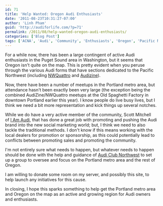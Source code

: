 ```yaml
---
id: 71
title: 'Help Wanted: Oregon Audi Enthusiasts'
date: '2011-08-23T10:31:27-07:00'
author: 'Linh Pham'
guid: 'http://audiforlife.com/?p=71'
permalink: /2011/08/help-wanted-oregon-audi-enthusiasts/
categories: ['Blog Post']
tags: ['ACNA', 'Audi', 'Community', 'Enthusiasts', 'Oregon', 'Pacific Northwest', 'Portland']
---
```


For a while now, there has been a large contingent of active Audi enthusiasts in the Puget Sound area in Washington, but it seems that Oregon isn't quite on the map. This is pretty evident when you peruse through the various Audi forms that have sections dedicated to the Pacific Northwest (including [NWQuattro](http://www.nwquattro.com/forums/index.php?board=6.0) and [Audizine](http://www.audizine.com/forum/forumdisplay.php/18-North-West)).

Now, there have been a number of meetups in the Portland metro area, but attendance hasn't been exactly been very large (the exception being the combined AudiZine/NWQuattro meetups at the Old Spaghetti Factory in downtown Portland earlier this year). I know people do live busy lives, but I think we need a bit more representation and kick things up several notches.

While we do have a very active member of the community, Scott Mitchell of [I Am Audi](http://www.iamaudi.com/), that has done a great job with promoting and pushing the Audi brand into the new social marketing world; but, I think we need to also tackle the traditional methods. I don't know if this means working with the local dealers for promotion or sponsorship, as this could potentially lead to conflicts between promoting sales and promoting the community.

I'm not entirely sure what needs to happen, but whatever needs to happen should be done with the help and guidance of [Audi Club Northwest](http://www.audiclubnw.org/index.html) to set up a group to oversee and focus on the Portland metro area and the rest of Oregon.

I am willing to donate some room on my server, and possibly this site, to help launch any initiatives for this cause.

In closing, I hope this sparks something to help get the Portland metro area and Oregon on the map as an active and growing region for Audi owners and enthusiasts.
